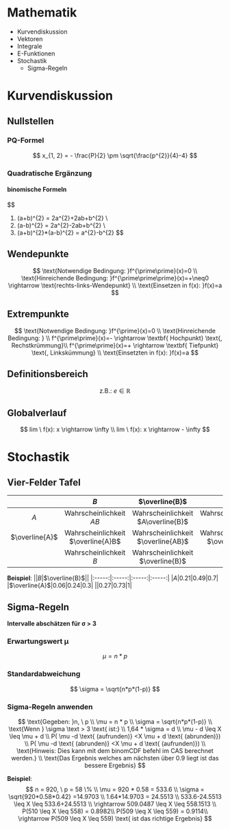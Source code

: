 # Mathematik
- Kurvendiskussion
- Vektoren
- Integrale
- E-Funktionen
- Stochastik
	- Sigma-Regeln

# Kurvendiskussion
## Nullstellen
### PQ-Formel
$$
x_{1, 2} = - \frac{P}{2} \pm \sqrt{\frac{p^{2}}{4}-4}
$$
### Quadratische Ergänzung
#### binomische Formeln
$$
1. (a+b)^{2} = 2a^{2}+2ab+b^{2} \\
2. (a-b)^{2} = 2a^{2}-2ab+b^{2} \\
3. (a+b)^{2}*(a-b)^{2}  = a^{2}-b^{2}
$$
## Wendepunkte
$$
\text{Notwendige Bedingung: }f^{\prime\prime}(x)=0 \\
\text{Hinreichende Bedingung: }f^{\prime\prime\prime}(x)=+\neq0 \rightarrow \text{rechts-links-Wendepunkt} \\
\text{Einsetzen in f(x): }f(x)=a
$$
## Extrempunkte
$$
\text{Notwendige Bedingung: }f^{\prime}(x)=0 \\
\text{Hinreichende Bedingung: } \\
f^{\prime\prime}(x)=- \rightarrow  \textbf{ Hochpunkt}  \text{, Rechstkrümmung}\\
f^{\prime\prime}(x)=+ \rightarrow  \textbf{ Tiefpunkt} \text{, Linkskümmung} \\
\text{Einsetzten in f(x): }f(x)=a
$$
## Definitionsbereich
$$
 \text{z.B.: }e\in \mathbb{R}
$$
## Globalverlauf
$$
lim \ f(x): x \rightarrow \infty \\
lim \ f(x): x \rightarrow - \infty
$$

# Stochastik
## Vier-Felder Tafel

||$B$|$\overline{B}$||
|:-----:|:-----:|:-----:|:-----:|
|$A$|Wahrscheinlichkeit $AB$|Wahrscheinlichkeit $A\overline{B}$|Wahrscheinlichkeit $A$|
|$\overline{A}$|Wahrscheinlichkeit $\overline{A}B$|Wahrscheinlichkeit $\overline{AB}$|Wahrscheinlichkeit $\overline{A}$|
||Wahrscheinlichkeit $B$|Wahrscheinlichkeit $\overline{B}$|$1$|

**Beispiel**:
||$B$|$\overline{B}$||
|:-----:|:-----:|:-----:|:-----:|
|$A$|$0.21$|$0.49$|$0.7$|
|$\overline{A}$|$0.06$|$0.24$|$0.3$|
||$0.27$|$0.73$|$1$|

## Sigma-Regeln
**Intervalle abschätzen für σ > 3**

### Erwartungswert μ
$$
\mu = n*p
$$

### Standardabweichung
$$
\sigma = \sqrt{n*p*(1-p)}
$$

### Sigma-Regeln anwenden
$$
\text{Gegeben: }n, \ p \\
\mu = n * p \\
\sigma = \sqrt{n*p*(1-p)} \\
\text{Wenn } \sigma \text > 3 \text{ ist:} \\
1,64 * \sigma = d \\
\mu - d \leq X \leq \mu + d \\
P( \mu -d \text{ (aufrunden)} <X \mu + d \text{ (abrunden)}) \\
P( \mu -d \text{ (abrunden)} <X \mu + d \text{ (aufrunden)}) \\
\text{Hinweis: Dies kann mit dem binomCDF befehl im CAS berechnet werden.} \\
\text{Das Ergebnis welches am nächsten über 0.9 liegt ist das bessere Ergebnis}
$$

**Beispiel**:
$$
n = 920, \ p = 58 \% \\
\mu = 920 * 0.58 = 533.6 \\
\sigma = \sqrt{920*0.58*0.42} =14.9703 \\
1.64*14.9703 = 24.5513 \\
533.6-24.5513 \leq X \leq 533.6+24.5513 \\
\rightarrow 509.0487 \leq X \leq 558.1513 \\
P(510 \leq X \leq 558) = 0.8982\\
P(509 \leq X \leq 559) = 0.9114\\
\rightarrow P(509 \leq X \leq 559) \text{ ist das richtige Ergebnis}
$$
